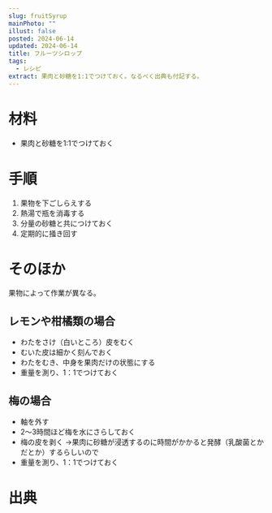 ```yaml
---
slug: fruitSyrup
mainPhoto: ""
illust: false
posted: 2024-06-14
updated: 2024-06-14
title: フルーツシロップ
tags:
  - レシピ
extract: 果肉と砂糖を1:1でつけておく。なるべく出典も付記する。
---
```


# 材料

- 果肉と砂糖を1:1でつけておく
# 手順

1. 果物を下ごしらえする
2. 熱湯で瓶を消毒する
3. 分量の砂糖と共につけておく
4. 定期的に掻き回す

# そのほか

果物によって作業が異なる。

## レモンや柑橘類の場合

- わたをさけ（白いところ）皮をむく
- むいた皮は細かく刻んでおく
- わたをむき、中身を果肉だけの状態にする
- 重量を測り、1：1でつけておく

## 梅の場合

- 軸を外す
- 2〜3時間ほど梅を水にさらしておく
- 梅の皮を剥く
  →果肉に砂糖が浸透するのに時間がかかると発酵（乳酸菌とかだとか）するらしいので
- 重量を測り、1：1でつけておく

# 出典

